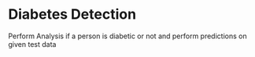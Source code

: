 # Diabetes Detection
 Perform Analysis if a person is diabetic or not and perform predictions on given test data
